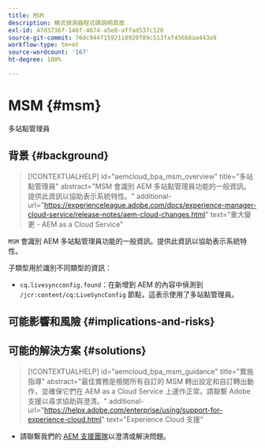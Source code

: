 ```yaml
---
title: MSM
description: 模式偵測器程式碼說明頁面
exl-id: 47d3736f-146f-4674-a5e8-affad537c120
source-git-commit: 76dc944f1592118920f89c513faf456b8aa443a9
workflow-type: tm+mt
source-wordcount: '167'
ht-degree: 100%

---
```


# MSM {#msm}

多站點管理員

## 背景 {#background}

>[!CONTEXTUALHELP]
>id="aemcloud_bpa_msm_overview"
>title="多站點管理員"
>abstract="MSM 會識別 AEM 多站點管理員功能的一般資訊。提供此資訊以協助表示系統特性。"
>additional-url="https://experienceleague.adobe.com/docs/experience-manager-cloud-service/release-notes/aem-cloud-changes.html" text="重大變更 - AEM as a Cloud Service"

`MSM` 會識別 AEM 多站點管理員功能的一般資訊。提供此資訊以協助表示系統特性。

子類型用於識別不同類型的資訊：

* `cq.livesyncconfig.found`：在新增到 AEM 的內容中偵測到 `/jcr:content/cq:LiveSyncConfig` 節點，這表示使用了多站點管理員。

## 可能影響和風險 {#implications-and-risks}


## 可能的解決方案 {#solutions}

>[!CONTEXTUALHELP]
>id="aemcloud_bpa_msm_guidance"
>title="實施指導"
>abstract="最佳實務是檢閱所有自訂的 MSM 轉出設定和自訂轉出動作，並確保它們在 AEM as a Cloud Service 上運作正常。請聯繫 Adobe 支援以尋求協助與澄清。"
>additional-url="https://helpx.adobe.com/enterprise/using/support-for-experience-cloud.html" text="Experience Cloud 支援"

* 請聯繫我們的 [AEM 支援團隊](https://helpx.adobe.com/tw/enterprise/using/support-for-experience-cloud.html)以澄清或解決問題。
